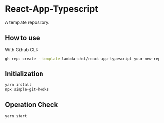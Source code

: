 # React-App-Typescript

A template repository.


## How to use

With Github CLI:

```sh
gh repo create --template lambda-chat/react-app-typescript your-new-repo
```

## Initialization

```sh
yarn install
npx simple-git-hooks
```

## Operation Check

```sh
yarn start
```
